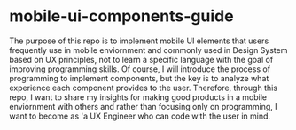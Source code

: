 # mobile-ui-components-guide

The purpose of this repo is to implement mobile UI elements that users frequently use 
in mobile enviornment and commonly used in Design System based on UX principles, 
not to learn a specific language with the goal of improving programming skills. Of course, 
I will introduce the process of programming to implement components, but the key is to analyze
 what experience each component provides to the user. Therefore, through this repo, I want to share 
my insights for making good products in a mobile enviornment with others and rather than focusing only on programming, 
I want to become as 'a UX Engineer who can code with the user in mind.
